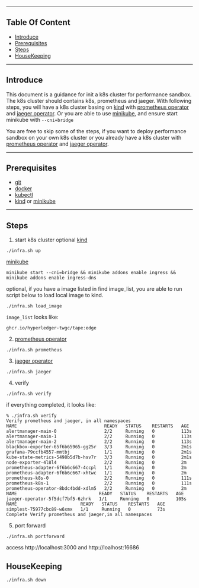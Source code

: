 
---
## Table Of Content

* [Introduce](#introduce)
* [Prerequisites](#prerequisites)
* [Steps](#steps)
* [HouseKeeping](#housekeeping)

---
## Introduce
This document is a guidance for init a k8s cluster for performance sandbox. The k8s cluster should contains k8s, prometheus and jaeger. With following steps, you will have a k8s cluster basing on [kind](https://kind.sigs.k8s.io) with 
[prometheus operator](https://github.com/prometheus-operator/kube-prometheus) and [jaeger operator](https://github.com/jaegertracing/jaeger-operator).
Or you are able to use [minikube](https://minikube.sigs.k8s.io/docs/start/), and ensure start minikube with `--cni=bridge`

You are free to skip some of the steps, if you want to deploy performance sandbox on your own k8s cluster or you already have a k8s cluster with [prometheus operator](https://github.com/prometheus-operator/kube-prometheus) and [jaeger operator](https://github.com/jaegertracing/jaeger-operator).

---
## Prerequisites
- [git](https://github.com/)
- [docker](https://www.docker.com/)
- [kubectl](https://kubernetes.io/docs/tasks/tools/)
- [kind](https://kind.sigs.k8s.io) or [minikube](https://minikube.sigs.k8s.io/docs/start/)

---

## Steps
1. start k8s cluster
optional
[kind](https://kind.sigs.k8s.io)
```shell
./infra.sh up
```
[minikube](https://minikube.sigs.k8s.io/docs/start/)
```shell
minikube start --cni=bridge && minikube addons enable ingress && minikube addons enable ingress-dns 
```

optional, if you have a image listed in find image_list, you are able to run script below to load local image to kind.
```shell
./infra.sh load_image
```
`image_list` looks like:
```shell
ghcr.io/hyperledger-twgc/tape:edge
```

2. [prometheus operator](https://github.com/prometheus-operator/kube-prometheus)
```shell
./infra.sh prometheus
```

3. [jaeger operator](https://github.com/jaegertracing/jaeger-operator)
```shell
./infra.sh jaeger
```

4. verify 
```shell
./infra.sh verify
```
if everything completed, it looks like:
```shell
% ./infra.sh verify
Verify prometheus and jaeger, in all namespaces
NAME                                 READY   STATUS    RESTARTS   AGE
alertmanager-main-0                  2/2     Running   0          113s
alertmanager-main-1                  2/2     Running   0          113s
alertmanager-main-2                  2/2     Running   0          113s
blackbox-exporter-65f6b65965-gg25r   3/3     Running   0          2m1s
grafana-79ccfb4557-mmtbj             1/1     Running   0          2m1s
kube-state-metrics-5498b5d7b-hsv7r   3/3     Running   0          2m1s
node-exporter-4l8l4                  2/2     Running   0          2m
prometheus-adapter-6f6b6c667-4ccpl   1/1     Running   0          2m
prometheus-adapter-6f6b6c667-xhtwc   1/1     Running   0          2m
prometheus-k8s-0                     2/2     Running   0          111s
prometheus-k8s-1                     2/2     Running   0          111s
prometheus-operator-8bdc4bdd-xdlm5   2/2     Running   0          2m
NAME                               READY   STATUS    RESTARTS   AGE
jaeger-operator-5f5dcf7bf5-6zhrk   1/1     Running   0          105s
NAME                        READY   STATUS    RESTARTS   AGE
simplest-75977cbc89-w6xmx   1/1     Running   0          73s
Complete Verify prometheus and jaeger,in all namespaces
```

5. port forward
```shell
./infra.sh portforward
```
access http://localhost:3000 and http://loalhost:16686

## HouseKeeping
```shell
./infra.sh down
```